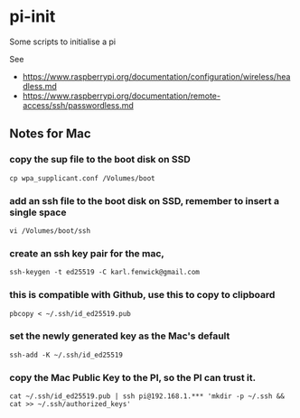 # pi-init
Some scripts to initialise a pi

See 
- https://www.raspberrypi.org/documentation/configuration/wireless/headless.md
- https://www.raspberrypi.org/documentation/remote-access/ssh/passwordless.md

## Notes for Mac

### copy the sup file to the boot disk on SSD
`cp wpa_supplicant.conf /Volumes/boot`

### add an ssh file to the boot disk on SSD, remember to insert a single space
`vi /Volumes/boot/ssh`

### create an ssh key pair for the mac, 
`ssh-keygen -t ed25519 -C karl.fenwick@gmail.com`

### this is compatible with Github, use this to copy to clipboard
`pbcopy < ~/.ssh/id_ed25519.pub`

### set the newly generated key as the Mac's default
`ssh-add -K ~/.ssh/id_ed25519`

### copy the Mac Public Key to the PI, so the PI can trust it. 
`cat ~/.ssh/id_ed25519.pub | ssh pi@192.168.1.*** 'mkdir -p ~/.ssh && cat >> ~/.ssh/authorized_keys'`

